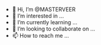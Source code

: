 - 👋 Hi, I’m @MASTERVEER
- 👀 I’m interested in ...
- 🌱 I’m currently learning ...
- 💞️ I’m looking to collaborate on ...
- 📫 How to reach me ...

<!---
MASTERVEER/MASTERVEER is a ✨ special ✨ repository because its `README.md` (this file) appears on your GitHub profile.
You can click the Preview link to take a look at your changes.
--->

